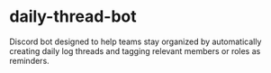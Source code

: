 # daily-thread-bot
Discord bot designed to help teams stay organized by automatically creating daily log threads and tagging relevant members or roles as reminders.
